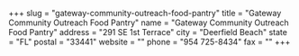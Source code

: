 +++
slug = "gateway-community-outreach-food-pantry"
title = "Gateway Community Outreach Food Pantry"
name = "Gateway Community Outreach Food Pantry"
address = "291 SE 1st Terrace"
city = "Deerfield Beach"
state = "FL"
postal = "33441"
website = ""
phone = "954 725-8434"
fax = ""
+++
